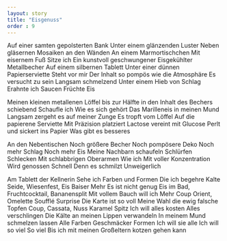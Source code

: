 ```yaml
---
layout: story
title: "Eisgenuss"
order : 9
---
```


Auf einer samten gepolsterten Bank
Unter einem glänzenden Luster
Neben gläsernen Mosaiken an den Wänden
An einem Marmortischchen
Mit eisernem Fuß
Sitze ich
Ein kunstvoll geschwungener
Eisgekühlter
Metallbecher
Auf einem silbernen Tablett
Unter einer dünnen Papierserviette
Steht vor mir
Der Inhalt so pompös wie die Atmosphäre
Es versucht zu sein
Langsam schmelzend
Unter einem Hieb von Schlag
Erahnte ich 
Saucen
Früchte
Eis

Meinen kleinen metallenen Löffel bis zur Hälfte in den Inhalt des Bechers schiebend
Schaufle ich
Wie es sich gehört
Das Marilleneis in meinen Mund
Langsam zergeht es auf meiner Zunge
Es tropft vom Löffel
Auf die papierene Serviette
Mit Präzision platziert
Lactose vereint mit Glucose
Perlt und sickert ins Papier
Was gibt es besseres

An den Nebentischen
Noch größere Becher
Noch pompösere Deko
Noch mehr Schlag
Noch mehr Eis
Meine Nachbarn schaufeln
Schlürfen
Schlecken
Mit schlabbrigen Oberarmen
Wie ich
Mit voller Konzentration
Wird genossen
Schnell
Denn es schmilzt
Unweigerlich

Am Tablett der Kellnerin
Sehe ich Farben und Formen
Die ich begehre
Kalte Seide, Wiesenfest, Eis Baiser
Mehr
Es ist nicht genug
Eis im Bad, Fruchtcocktail, Bananensplit
Mit vollem Bauch will ich 
Mehr
Coup Orient, Omelette Soufflé Surprise
Die Karte ist so voll
Meine Wahl die ewig falsche
Topfen Coup, Cassata, Nuss Karamel Spitz
Ich will alles kosten
Alles verschlingen
Die Kälte an meinen Lippen verwandeln
In meinem Mund schmelzen lassen
Alle Farben
Geschmäcker
Formen
Ich will sie alle
Ich will so viel
So viel
Bis ich mit meinen Großeltern kotzen gehen kann
